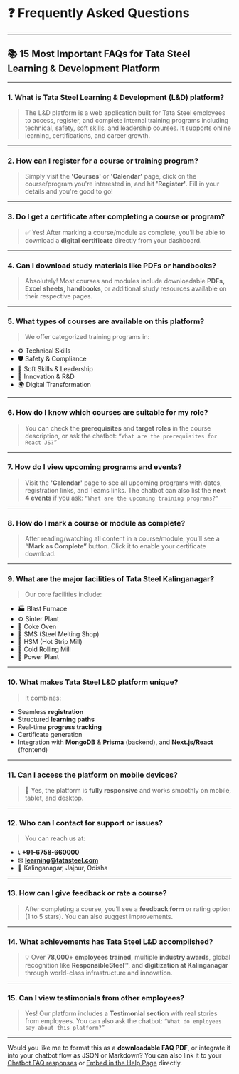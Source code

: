 # ❓ Frequently Asked Questions

---

## 📚 15 Most Important FAQs for Tata Steel Learning & Development Platform

---

### 1. **What is Tata Steel Learning & Development (L\&D) platform?**

> The L\&D platform is a web application built for Tata Steel employees to access, register, and complete internal training programs including technical, safety, soft skills, and leadership courses. It supports online learning, certifications, and career growth.

---

### 2. **How can I register for a course or training program?**

> Simply visit the **'Courses'** or **'Calendar'** page, click on the course/program you're interested in, and hit **'Register'**. Fill in your details and you're good to go!

---

### 3. **Do I get a certificate after completing a course or program?**

> ✅ Yes! After marking a course/module as complete, you’ll be able to download a **digital certificate** directly from your dashboard.

---

### 4. **Can I download study materials like PDFs or handbooks?**

> Absolutely! Most courses and modules include downloadable **PDFs, Excel sheets, handbooks**, or additional study resources available on their respective pages.

---

### 5. **What types of courses are available on this platform?**

> We offer categorized training programs in:

- ⚙️ Technical Skills
- 🛡️ Safety & Compliance
- 🧠 Soft Skills & Leadership
- 🧪 Innovation & R\&D
- 🌍 Digital Transformation

---

### 6. **How do I know which courses are suitable for my role?**

> You can check the **prerequisites** and **target roles** in the course description, or ask the chatbot:
> `“What are the prerequisites for React JS?”`

---

### 7. **How do I view upcoming programs and events?**

> Visit the **'Calendar'** page to see all upcoming programs with dates, registration links, and Teams links. The chatbot can also list the **next 4 events** if you ask:
> `“What are the upcoming training programs?”`

---

### 8. **How do I mark a course or module as complete?**

> After reading/watching all content in a course/module, you’ll see a **“Mark as Complete”** button. Click it to enable your certificate download.

---

### 9. **What are the major facilities of Tata Steel Kalinganagar?**

> Our core facilities include:

- 🏭 Blast Furnace
- ⚙️ Sinter Plant
- 🔋 Coke Oven
- 🧪 SMS (Steel Melting Shop)
- 🔧 HSM (Hot Strip Mill)
- 🧊 Cold Rolling Mill
- 🔌 Power Plant

---

### 10. **What makes Tata Steel L\&D platform unique?**

> It combines:

- Seamless **registration**
- Structured **learning paths**
- Real-time **progress tracking**
- Certificate generation
- Integration with **MongoDB** & **Prisma** (backend), and **Next.js/React** (frontend)

---

### 11. **Can I access the platform on mobile devices?**

> 📱 Yes, the platform is **fully responsive** and works smoothly on mobile, tablet, and desktop.

---

### 12. **Who can I contact for support or issues?**

> You can reach us at:

- 📞 **+91-6758-660000**
- ✉ **[learning@tatasteel.com](mailto:learning@tatasteel.com)**
- 📍 Kalinganagar, Jajpur, Odisha

---

### 13. **How can I give feedback or rate a course?**

> After completing a course, you’ll see a **feedback form** or rating option (1 to 5 stars). You can also suggest improvements.

---

### 14. **What achievements has Tata Steel L\&D accomplished?**

> 💡 Over **78,000+ employees trained**, multiple **industry awards**, global recognition like **ResponsibleSteel™**, and **digitization at Kalinganagar** through world-class infrastructure and innovation.

---

### 15. **Can I view testimonials from other employees?**

> Yes! Our platform includes a **Testimonial section** with real stories from employees. You can also ask the chatbot:
> `“What do employees say about this platform?”`

---

Would you like me to format this as a **downloadable FAQ PDF**, or integrate it into your chatbot flow as JSON or Markdown? You can also link it to your [Chatbot FAQ responses](f) or [Embed in the Help Page](f) directly.
